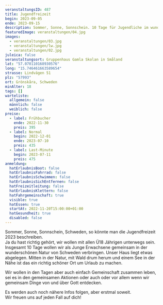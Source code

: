 ```yaml
---
veranstaltungsID: 487
title: Jugendfreizeit
begin: 2023-09-05
ende: 2023-09-15
description: Sommer, Sonne, Sonnschein. 10 Tage für Jugendliche im wunderschönen Schweden...
featuredImage: veranstaltungen/04.jpg
images:
  - veranstaltungen/03.jpg
  - veranstaltungen/lw.jpg
  - veranstaltungen/02.jpg
juleica: false
veranstaltungsort: Gruppenhaus Gamla Skolan in Småland
lat: "57.070110168930576"
long: "15.746461663589654"
strasse: Lindvägen 51
plz: "57993"
ort: Grönskåra, Schweden
minAlter: 18
tags: []
warteliste:
  allgemein: false
  männlich: false
  weiblich: false
preise:
  - label: Frühbucher
    ende: 2022-11-30
    preis: 395
  - label: Normal
    begin: 2022-12-01
    ende: 2023-07-10
    preis: 435
  - label: Last-Minute
    begin: 2023-07-11
    preis: 475
anmeldung:
  hatErlaubnisBoot: false
  hatErlaubnisFahrrad: false
  hatErlaubnisSchwimmen: false
  hatErlaubnisSichEntfernen: false
  hatFreizeitleitung: false
  hatErlaubnisKlettern: false
  hatFahrgemeinschaft: true
  visible: true
  hatEssen: true
  startAt: 2022-11-20T15:00:00+01:00
  hatGesundheit: true
  disabled: false
---
```

Sommer, Sonne, Sonnschein, Schweden, so könnte man die Jugendfreizeit 2023 beschreiben.\
Ja du hast richtig gehört, wir wollen mit allen Ü18 Jährigen unterwegs sein. Insgesamt 10 Tage wollen wir als Junge Erwachsene gemeinsam in der wunderschönen Natur von Schweden verbringen. Unser Haus liegt etwas abgelegen. Mitten in der Natur, mit Wald drum herum und einem See in der Nähe ist das ein richtig schöner Ort um Urlaub zu machen.

Wir wollen in den Tagen aber auch einfach Gemeinschaft zusammen leben, sei es in den gemeinsamen Aktionen oder auch oder vor allem wenn wir gemeinsam Dinge von und über Gott entdecken.

Es werden auch noch nähere Infos folgen, aber erstmal soweit.\
Wir freuen uns auf jeden Fall auf dich!